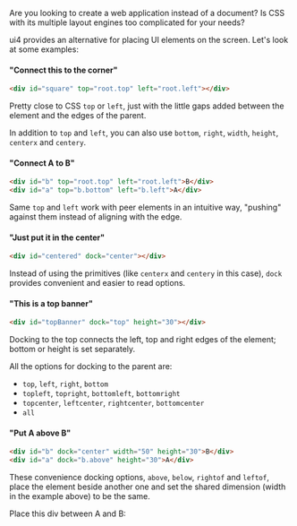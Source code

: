 Are you looking to create a web application instead of a document?
Is CSS with its multiple layout engines too complicated for your needs? 

ui4 provides an alternative for placing UI elements on the screen. Let's look at some examples:

#### "Connect this to the corner"

```html example solid_sized
<div id="square" top="root.top" left="root.left"></div>
```

Pretty close to CSS `top` or `left`, just with the little gaps added between the element and the
edges of the parent.

In addition to `top` and `left`, you can also use `bottom`, `right`, `width`, `height`, `centerx`
and `centery`.

#### "Connect A to B"

```html example solid_sized
<div id="b" top="root.top" left="root.left">B</div>
<div id="a" top="b.bottom" left="b.left">A</div>
```

Same `top` and `left` work with peer elements in an intuitive way, "pushing" against them instead
of aligning with the edge.

#### "Just put it in the center"

```html example solid_sized
<div id="centered" dock="center"></div>
```

Instead of using the primitives (like `centerx` and `centery` in this case), `dock` provides
convenient and easier to read options.

#### "This is a top banner"

```html example solid
<div id="topBanner" dock="top" height="30"></div>
```

Docking to the top connects the left, top and right edges of the element; bottom or height is set
separately.

All the options for docking to the parent are:
- `top`, `left`, `right`, `bottom`
- `topleft`, `topright`, `bottomleft`, `bottomright`
- `topcenter`, `leftcenter`, `rightcenter`, `bottomcenter`
- `all`

#### "Put A above B"

```html example solid
<div id="b" dock="center" width="50" height="30">B</div>
<div id="a" dock="b.above" height="30">A</div>
```

These convenience docking options, `above`, `below`, `rightof` and `leftof`, place the element
beside another one and set the shared dimension (width in the example above) to be the same.

Place this div between A and B:
